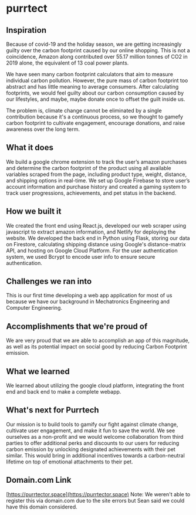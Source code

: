 # purrtect
## Inspiration
Because of covid-19 and the holiday season, we are getting increasingly guilty over the carbon footprint caused by our online shopping. This is not a coincidence, Amazon along contributed over 55.17 million tonnes of CO2 in 2019 alone, the equivalent of 13 coal power plants.

We have seen many carbon footprint calculators that aim to measure individual carbon pollution. However, the pure mass of carbon footprint too abstract and has little meaning to average consumers.  After calculating footprints, we would feel guilty about our carbon consumption caused by our lifestyles, and maybe, maybe donate once to offset the guilt inside us. 

The problem is, climate change cannot be eliminated by a single contribution because it's a continuous process, so we thought to gamefy carbon footprint to cultivate engagement, encourage donations, and raise awareness over the long term. 


## What it does
We build a google chrome extension to track the user’s amazon purchases and determine the carbon footprint of the product using all available variables scraped from the page, including product type, weight, distance, and shipping options in real-time. We set up Google Firebase to store user’s account information and purchase history and created a gaming system to track user progressions, achievements, and pet status in the backend.  


## How we built it
We created the front end using React.js, developed our web scraper using javascript to extract amazon information, and Netlify for deploying the website. We developed the back end in Python using Flask, storing our data on Firestore, calculating shipping distance using Google's distance-matrix API, and hosting on Google Cloud Platform. For the user authentication system, we used Bcrypt to encode user info to ensure secure authentication.

## Challenges we ran into
This is our first time developing a web app application for most of us because we have our background in Mechatronics Engineering and Computer Engineering.

## Accomplishments that we're proud of
We are very proud that we are able to accomplish an app of this magnitude, as well as its potential impact on social good by reducing Carbon Footprint emission.

## What we learned
We learned about utilizing the google cloud platform, integrating the front end and back end to make a complete webapp.

## What's next for Purrtech
Our mission is to build tools to gamify our fight against climate change, cultivate user engagement, and make it fun to save the world. We see ourselves as a non-profit and we would welcome collaboration from third parties to offer additional perks and discounts to our users for reducing carbon emission by unlocking designated achievements with their pet similar. This would bring in additional incentives towards a carbon-neutral lifetime on top of emotional attachments to their pet.

## Domain.com Link
[https://purrtector.space](https://purrtector.space) Note: We weren't able to register this via domain.com due to the site errors but Sean said we could have this domain considered.

